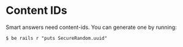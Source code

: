 # Content IDs

Smart answers need content-ids. You can generate one by running:

    $ be rails r "puts SecureRandom.uuid"

